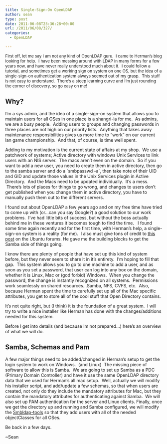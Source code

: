 ```yaml
---
title: Single-Sign-On OpenLDAP
author: sean
type: post
date: 2011-06-08T23:36:28+00:00
url: /2011/06/08/327/
categories:
  - OpenLDAP

---
```

<span style="font-weight: normal;font-size: 13px">First off, let me say I am not any kind of OpenLDAP guru.  I came to Herman&#8217;s blog looking for help.  I have been messing around with LDAP in many forms for a few years now, and have never really understood much about it.  I could follow a tutorial, and sometimes get a working sign on system on one OS, but the idea of a single-sign-on authentication system always seemed out of my grasp.  This stuff is not easy to understand.  There&#8217;s a steep learning curve and I&#8217;m just rounding the corner of discovery, so go easy on me!</span>

## Why?

I&#8217;m a sys admin, and the idea of a single-sign-on system that allows you to maintain users for all OSes in one place is a shangri-la for me.  As admins, we are a busy people.  Adding users to groups and changing passwords in three places are not high on our priority lists.  Anything that takes away maintenance responsibilities gives us more time to &#8220;work&#8221; on our current lan game championship.  And that, of course, is time well spent.

Adding to my motivation is the current state of affairs at my shop.  We use a patchwork of systems; Active directory with windows Unix Services to link users with an NIS server.  The macs aren&#8217;t even on the domain.  So if you want to add a new user, you need to create them in active directory, then go to the samba server and do a \`smbpasswd -a\`, then take note of their UID and GID and update those values in the Unix Services plugin in Active Directory.  And the Macs need to be updated individually.  It&#8217;s a mess.  There&#8217;s lots of places for things to go wrong, and changes to users don&#8217;t get published when you change them in active directory, you have to manually push them out to the different servers.

I found out about OpenLDAP a few years ago and on my free time have tried to come up with (or&#8230;can you say Google?) a good solution to our work problems.  I&#8217;ve had little bits of success, but without the boss actually behind me in these ventures it becomes tough to find the time.   I found some time again recently and for the first time, with Herman&#8217;s help, a single-sign-on system is a reality (for me).  I also must give tons of credit to [this post][1] on the Ubuntu forums. He gave me the building blocks to get the Samba side of things going.

I know there are plenty of people that have set up this kind of system before, but they never seem to share it in it&#8217;s entirety.  I&#8217;m hoping to fill that gap.  This system allows you to go to one machine to add a user, and as soon as you set a password, that user can log into any box on the domain, whether it is Linux, Mac or (god forbid) Windows.  When you change the password, the change is instantly recognized on all systems.  Permissions work seamlessly on shared resources&#8230;Samba, NFS, CVFS, etc.  Also, because Herman spent the time to carefully set up all of the Mac specific attributes, you get to store all of the cool stuff that Open Directory contains.

It&#8217;s not quite right, but (I think) it is the foundation of a great system.  I will try to write a nice installer like Herman has done with the changes/additions needed for this system.

Before I get into details (and because Im not prepared&#8230;) here&#8217;s an overview of what we will do.

## Samba, Schemas and Pam

A few major things need to be added/changed in Herman&#8217;s setup to get the login system to work on Windows.  (and Linux)  The missing piece of software to allow this is Samba.  We are going to set up Samba as a PDC (Primary Domain Controller) and have it use the same OpenLDAP directory data that we used for Herman&#8217;s all mac setup.  Well, actually we will modify his installer script, and add/update a few schemas, so that when users are created, not only do they include the mandatory attributes for Mac, but they contain the mandatory attributes for authenticating against Samba.  We will also set up PAM authentication for the server and Linux clients. Finally, once we get the directory up and running and Samba configured, we will modify the [Smbldap-tools][2] so that they add users with all of the needed objectClasses for all OSes.

Be back in a few days.

~Sean

 [1]: http://ubuntuforums.org/showthread.php?t=1330637
 [2]: http://en.wikipedia.org/wiki/Smbldap-tools